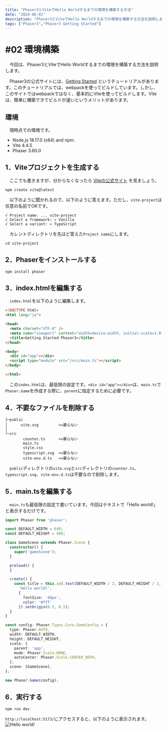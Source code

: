 ```yaml
---
title: "Phaser3とViteでHello Worldするまでの環境を構築する方法"
date: "2024-06-01"
description: "Phaser3とViteでHello Worldするまでの環境を構築する方法を説明します。"
tags: ["Phaser3","Phaser3 Getting Started"]
---
```

# #02 環境構築
　今回は、Phaser3とViteでHello Worldするまでの環境を構築する方法を説明します。

　Phaser3の公式サイトには、[Getting Started](https://phaser.io/tutorials/getting-started-phaser3 "Getting Started") というチュートリアルがあります。このチュートリアルでは、webpackを使ってビルドしています。しかし、このサイトではwebpackではなく、基本的にViteを使ってビルドします。Viteは、簡単に構築できてビルドが速いというメリットがあります。

## 環境
　現時点での環境です。
- Node.js 18.17.0 (x64) and npm.
- Vite 4.4.5
- Phaser 3.60.0


## 1．Viteプロジェクトを生成する
　ここでも書きますが、分からなくなったら [Viteの公式サイト](https://ja.vitejs.dev/guide/ "Vite") を見ましょう。
```console {name = "console"}
npm create vite@latest
```

　以下のように聞かれるので、以下のように答えます。ただし、`vite-project`は任意の名前でOKです。
```console {name = "console"}
√ Project name: ... vite-project
√ Select a framework: » Vanilla
√ Select a variant: » TypeScript
```
　カレントディレクトリを先ほど答えた`Project name`にします。
```console {name = "console"}
cd vite-project
```
## 2．Phaserをインストールする
```console {name = "console"}
npm install phaser
```
## 3．index.htmlを編集する
　`index.html`を以下のように編集します。
```html {name = "index.html"}
<!DOCTYPE html>
<html lang="ja">

<head>
  <meta charset="UTF-8" />
  <meta name="viewport" content="width=device-width, initial-scale=1.0" />
  <title>Getting Started Phaser3</title>
</head>

<body>
  <div id="app"></div>
  <script type="module" src="/src/main.ts"></script>
</body>

</html>
```
　この`index.html`は、最低限の設定です。`<div id="app"></div>`は、`main.ts`で`Phaser.Game`を作成する際に、`parent`に指定するために必要です。
## 4．不要なファイルを削除する
```console {name = "tree"}
├─public
│      vite.svg         <=要らない
│
└─src
        counter.ts      <=要らない
        main.ts
        style.css
        typescript.svg  <=要らない
        vite-env.d.ts   <=要らない
```
　`public`ディレクトリの`vite.svg`と`src`ディレクトリの`counter.ts`、`typescript.svg`、`vite-env.d.ts`は不要なので削除します。
## 5．main.tsを編集する
　`main.ts`も最低限の設定で書いています。今回はテキストで「Hello world!」と表示するだけです。
```typescript {name="src/main.ts"}
import Phaser from 'phaser';

const DEFAULT_WIDTH = 640;
const DEFAULT_HEIGHT = 480;

class GameScene extends Phaser.Scene {
  constructor() {
    super('gameScene');
  }

  preload() {
  }

  create() {
    const title = this.add.text(DEFAULT_WIDTH / 2, DEFAULT_HEIGHT / 2,
      'Hello world!',
      {
        fontSize: '48px',
        color: '#fff'
      }).setOrigin(0.5, 0.5);
  }
}

const config: Phaser.Types.Core.GameConfig = {
  type: Phaser.AUTO,
  width: DEFAULT_WIDTH,
  height: DEFAULT_HEIGHT,
  scale: {
    parent: 'app',
    mode: Phaser.Scale.NONE,
    autoCenter: Phaser.Scale.CENTER_BOTH,
  },
  scene: [GameScene],
};

new Phaser.Game(config);
```
## 6．実行する
```console {name = "console"}
npm run dev
```
`http://localhost:5173/`にアクセスすると、以下のように表示されます。
![Hello world!](https://r2dev.wellwich.com/images/getting-started-phaser3_1.jpg)